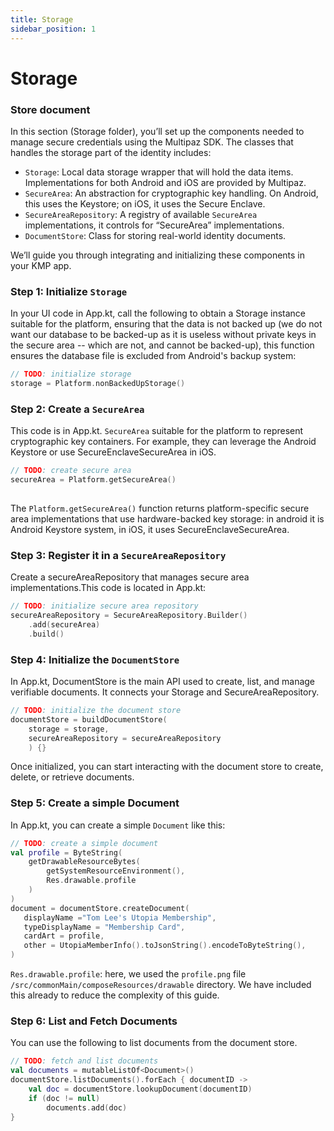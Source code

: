 ```yaml
---
title: Storage
sidebar_position: 1
---
```


# Storage

### **Store document**

In this section (Storage folder), you’ll set up the components needed to manage secure credentials using the Multipaz SDK. The classes that handles the storage part of the identity includes: 

* `Storage`: Local data storage wrapper that will hold the data items. Implementations for both Android and iOS are provided by Multipaz.
* `SecureArea`: An abstraction for cryptographic key handling. On Android, this uses the Keystore; on iOS, it uses the Secure Enclave.
* `SecureAreaRepository`: A registry of available `SecureArea` implementations, it controls for “SecureArea” implementations.
* `DocumentStore`: ​​Class for storing real-world identity documents.

We’ll guide you through integrating and initializing these components in your KMP app.

### **Step 1: Initialize `Storage`**

In your UI code in App.kt, call the following to obtain a Storage instance suitable for the platform, ensuring that the data is not backed up (we do not want our database to be backed-up as it is useless without private keys in the secure area -- which are not, and cannot be backed-up), this function ensures the database file is excluded from Android's backup system:

```kotlin
// TODO: initialize storage
storage = Platform.nonBackedUpStorage()
```

### **Step 2: Create a `SecureArea`**

This code is in App.kt. `SecureArea` suitable for the platform to represent cryptographic key containers. For example, they can leverage the Android Keystore or use SecureEnclaveSecureArea in iOS.

```kotlin
// TODO: create secure area
secureArea = Platform.getSecureArea()
        
```

The `Platform.getSecureArea()` function returns platform-specific secure area implementations that use hardware-backed key storage: in android it is Android Keystore system, in iOS, it uses SecureEnclaveSecureArea.

### **Step 3: Register it in a `SecureAreaRepository`**

Create a secureAreaRepository that manages secure area implementations.This code is located in App.kt:

```kotlin
// TODO: initialize secure area repository
secureAreaRepository = SecureAreaRepository.Builder()
    .add(secureArea)
    .build()
```

### **Step 4: Initialize the `DocumentStore`**

In App.kt, DocumentStore is the main API used to create, list, and manage verifiable documents. It connects your Storage and SecureAreaRepository.

```kotlin
// TODO: initialize the document store
documentStore = buildDocumentStore(
    storage = storage,
    secureAreaRepository = secureAreaRepository
    ) {}
```

Once initialized, you can start interacting with the document store to create, delete, or retrieve documents.

### **Step 5: Create a simple Document**

In App.kt, you can create a simple `Document` like this:

```kotlin
// TODO: create a simple document
val profile = ByteString(
    getDrawableResourceBytes(
        getSystemResourceEnvironment(),
        Res.drawable.profile
    )
)
document = documentStore.createDocument(  
   displayName ="Tom Lee's Utopia Membership",
   typeDisplayName = "Membership Card",
   cardArt = profile,
   other = UtopiaMemberInfo().toJsonString().encodeToByteString(),
)
```

`Res.drawable.profile`: here, we used the `profile.png` file `/src/commonMain/composeResources/drawable` directory. We have included this already to reduce the complexity of this guide.

### **Step 6: List and Fetch Documents**

You can use the following to list documents from the document store.

```kotlin
// TODO: fetch and list documents
val documents = mutableListOf<Document>()
documentStore.listDocuments().forEach { documentID ->
    val doc = documentStore.lookupDocument(documentID)
    if (doc != null)
        documents.add(doc)
}
```